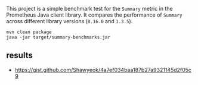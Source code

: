 This project is a simple benchmark test for the `Summary` metric in the Prometheus Java client library.
It compares the performance of `Summary` across different library versions (`0.16.0` and `1.3.5`).

```shell
mvn clean package
java -jar target/summary-benchmarks.jar
```

## results
- https://gist.github.com/Shawyeok/4a7ef034baa187b27a9321145d2f05c9
